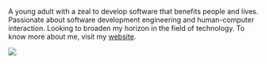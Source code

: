 A young adult with a zeal to develop software that benefits people and lives. Passionate about software development engineering and human-computer interaction. Looking to broaden my horizon in the field of technology. To know more about me, visit my [website](https://spiyush0212.github.io/Portfolio-Website/).

![](https://komarev.com/ghpvc/?username=spiyush0212)
